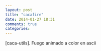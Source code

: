 ```yaml
---
layout: post
title: "cacafire"
date: 2014-01-27 18:31
comments: true
categories: 
---
```

[caca-utils]. Fuego animado a color en ascii

